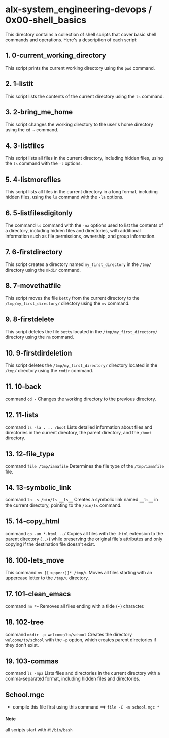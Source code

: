 # alx-system_engineering-devops / 0x00-shell_basics

This directory contains a collection of shell scripts that cover basic shell commands and operations. Here's a description of each script:

## 1. 0-current_working_directory

This script prints the current working directory using the `pwd` command.

## 2. 1-listit

This script lists the contents of the current directory using the `ls` command.

## 3. 2-bring_me_home

This script changes the working directory to the user's home directory using the `cd ~` command.

## 4. 3-listfiles

This script lists all files in the current directory, including hidden files, using the `ls` command with the `-l` options.

## 5. 4-listmorefiles

This script lists all files in the current directory in a long format, including hidden files, using the `ls` command with the `-la` options.

## 6. 5-listfilesdigitonly

The command  `ls` command with the `-na` options used to list the contents of a directory, including hidden files and directories, with additional information such as file permissions, ownership, and group information. 

## 7. 6-firstdirectory

This script creates a directory named `my_first_directory` in the `/tmp/` directory using the `mkdir` command.

## 8. 7-movethatfile

This script moves the file `betty` from the current directory to the `/tmp/my_first_directory/` directory using the `mv` command.

## 9. 8-firstdelete

This script deletes the file `betty` located in the `/tmp/my_first_directory/` directory using the `rm` command.

## 10. 9-firstdirdeletion

This script deletes the `/tmp/my_first_directory/` directory located in the `/tmp/` directory using the `rmdir` command.

## 11. 10-back
 command `cd -` Changes the working directory to the previous directory.
   
## 12. 11-lists
command `ls -la . .. /boot` Lists detailed information about files and directories in the current directory, the parent directory, and the `/boot` directory.

## 13. 12-file_type
command `file /tmp/iamafile` Determines the file type of the `/tmp/iamafile` file.

## 14. 13-symbolic_link
command  `ln -s /bin/ls __ls__` Creates a symbolic link named `__ls__` in the current directory, pointing to the `/bin/ls` command.
   
## 15. 14-copy_html
command `cp -un *.html ../` Copies all files with the `.html` extension to the parent directory (`../`) while preserving the original file's attributes and only copying if the destination file doesn't exist.

## 16. 100-lets_move
This command `mv [[:upper:]]* /tmp/u` Moves all files starting with an uppercase letter to the `/tmp/u` directory.

## 17. 101-clean_emacs
command `rm *~` Removes all files ending with a tilde (~) character.

## 18. 102-tree
command  `mkdir -p welcome/to/school` Creates the directory `welcome/to/school` with the `-p` option, which creates parent directories if they don't exist.
   
## 19. 103-commas
command `ls -mpa` Lists files and directories in the current directory with a comma-separated format, including hidden files and directories.

## School.mgc
* compile this file first using this command  ==> `file -C -m school.mgc *`

#### Note 
all scripts start with `#!/bin/bash`
